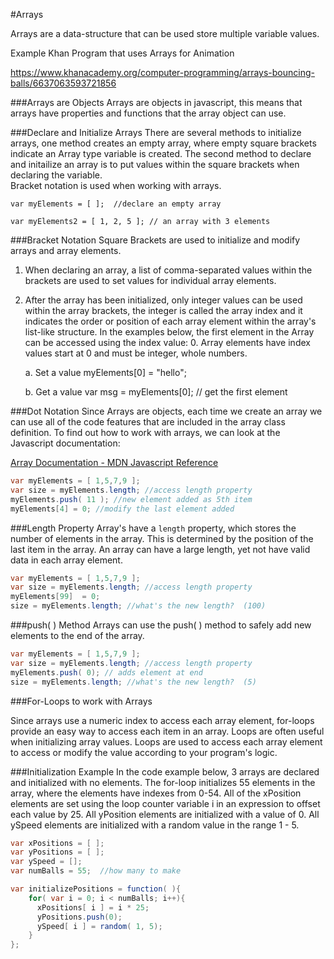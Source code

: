 #Arrays

Arrays are a data-structure that can be used store multiple variable values. 

Example Khan Program that uses Arrays for Animation

https://www.khanacademy.org/computer-programming/arrays-bouncing-balls/6637063593721856

###Arrays are Objects
Arrays are objects in javascript, this means that arrays have properties and functions that the array object can use.  

###Declare and Initialize Arrays
There are several methods to initialize arrays, one method creates an empty array, where empty square brackets indicate an Array type variable is created.  The second method to declare and initailize an array is to put values within the square brackets when declaring the variable.  
Bracket notation is used when working with arrays.  

    var myElements = [ ];  //declare an empty array
    
    var myElements2 = [ 1, 2, 5 ]; // an array with 3 elements

###Bracket Notation
Square Brackets are used to initialize and modify arrays and array elements.  

1.  When declaring an array, a list of comma-separated values within the brackets are used to set values for individual array elements. 
2.  After the array has been initialized, only integer values can be used within the array brackets, the integer is called the array index and it indicates the order or position of each array element within the array's list-like structure. In the examples below, the first element in the Array can be accessed using the index value: 0.  Array elements have index values start at 0 and must be integer, whole numbers.

    a.  Set a value
        myElements[0] = "hello";
        
    b.  Get a value
        var msg  = myElements[0];  // get the first element

###Dot Notation
Since Arrays are objects, each time we create an array we can use all of the code features that are included in the array class definition.  To find out how to work with arrays, we can look at the Javascript documentation:  

[Array Documentation -  MDN Javascript Reference](https://developer.mozilla.org/en-US/docs/Web/JavaScript/Reference/Global_Objects/Array)

```java
var myElements = [ 1,5,7,9 ];
var size = myElements.length; //access length property
myElements.push( 11 ); //new element added as 5th item
myElements[4] = 0; //modify the last element added
```

###Length Property
Array's have a `length` property, which stores the number of elements in the array.  This is determined by the position of the last item in the array.  An array can have a large length, yet not have valid data in each array element.  


```java
var myElements = [ 1,5,7,9 ];
var size = myElements.length; //access length property
myElements[99]  = 0;
size = myElements.length; //what's the new length?  (100)
```
###push( ) Method
Arrays can use the push( ) method to safely add new elements to the end of the array.

```java
var myElements = [ 1,5,7,9 ];
var size = myElements.length; //access length property
myElements.push( 0); // adds element at end
size = myElements.length; //what's the new length?  (5)
```

###For-Loops to work with Arrays

Since arrays use a numeric index to access each array element, for-loops provide an easy way to access each item in an array.  Loops are often useful when initializing array values.  Loops are used to access each array element to access or modify the value according to your program's logic.

###Initialization Example
In the code example below, 3 arrays are declared and initialized with no elements.  The for-loop initializes 55 elements in the array, where the elements have indexes from 0-54. All of the xPosition elements are set using the loop counter variable i in an expression to offset each value by 25.  All yPosition elements are initialized with a value of 0.  All ySpeed elements are initialized with a random value in the range 1 - 5.



```java
var xPositions = [ ];
var yPositions = [ ];
var ySpeed = [];
var numBalls = 55;  //how many to make

var initializePositions = function( ){
    for( var i = 0; i < numBalls; i++){
      xPositions[ i ] = i * 25;
      yPositions.push(0);
      ySpeed[ i ] = random( 1, 5);
    }
};
```

